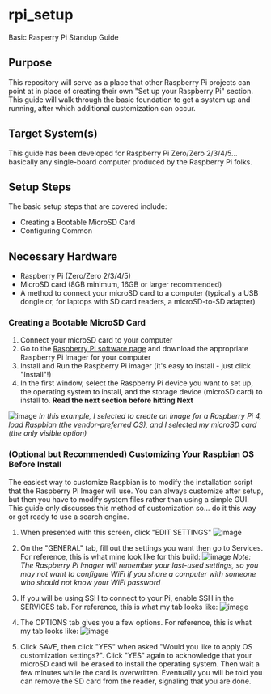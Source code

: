 # rpi_setup
Basic Rasperry Pi Standup Guide

## Purpose
This repository will serve as a place that other Raspberry Pi projects can point at in place of creating their own "Set up your Raspberry Pi" section.  This guide will walk through the basic foundation to get a system up and running, after which additional customization can occur.

## Target System(s)
This guide has been developed for Raspberry Pi Zero/Zero 2/3/4/5... basically any single-board computer produced by the Raspberry Pi folks.

## Setup Steps
The basic setup steps that are covered include:
- Creating a Bootable MicroSD Card
- Configuring Common

## Necessary Hardware
- Raspberry Pi (Zero/Zero 2/3/4/5)
- MicroSD card (8GB minimum, 16GB or larger recommended)
- A method to connect your microSD card to a computer (typically a USB dongle or, for laptops with SD card readers, a microSD-to-SD adapter)

### Creating a Bootable MicroSD Card

1. Connect your microSD card to your computer
2. Go to the [Raspberry Pi software page](https://www.raspberrypi.com/software/) and download the appropriate Raspberry Pi Imager for your computer
3. Install and Run the Raspberry Pi imager (it's easy to install - just click "Install"!)
4. In the first window, select the Raspberry Pi device you want to set up, the operating system to install, and the storage device (microSD card) to install to. __Read the next section before hitting Next__

![image](https://github.com/user-attachments/assets/c9ab3c21-3878-4769-bbf7-ddf0eecfd9d8)
_In this example, I selected to create an image for a Raspberry Pi 4, load Raspbian (the vendor-preferred OS), and I selected my microSD card (the only visible option)_

### (Optional but Recommended) Customizing Your Raspbian OS Before Install
The easiest way to customize Raspbian is to modify the installation script that the Raspberry Pi Imager will use.  You can always customize after setup, but then you have to modify system files rather than using a simple GUI.  This guide only discusses this method of customization so... do it this way or get ready to use a search engine.

1. When presented with this screen, click "EDIT SETTINGS"
![image](https://github.com/user-attachments/assets/4b36b99d-48a4-4b5c-8ef4-124746d13a22)

2. On the "GENERAL" tab, fill out the settings you want then go to Services.  For reference, this is what mine look like for this build:
![image](https://github.com/user-attachments/assets/a3163474-68dd-497f-a38b-0cc7b1d527b7)
_Note: The Raspberry Pi Imager will remember your last-used settings, so you may not want to configure WiFi if you share a computer with someone who should not know your WiFi password_

3. If you will be using SSH to connect to your Pi, enable SSH in the SERVICES tab.   For reference, this is what my tab looks like:
   ![image](https://github.com/user-attachments/assets/4fd0b016-16db-4448-98e5-1c1756e2448a)

4. The OPTIONS tab gives you a few options.   For reference, this is what my tab looks like:
   ![image](https://github.com/user-attachments/assets/4fd0b016-16db-4448-98e5-1c1756e2448a)

5. Click SAVE, then click "YES" when asked "Would you like to apply OS customization settings?".  Click "YES" again to acknowledge that your microSD card will be erased to install the operating system.  Then wait a few minutes while the card is overwritten.  Eventually you will be told you can remove the SD card from the reader, signaling that you are done.






